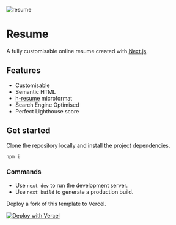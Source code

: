 ![resume](https://user-images.githubusercontent.com/30879081/138473536-f2dc5472-cc1b-4ee1-9c0a-b1ab8fcdbb0d.jpeg)

# Resume

A fully customisable online resume created with [Next.js](https://nextjs.org/).

## Features

* Customisable
* Semantic HTML
* [h-resume](http://microformats.org/wiki/h-resume) microformat
* Search Engine Optimised
* Perfect Lighthouse score

## Get started

Clone the repository locally and install the project dependencies.

````shell script
npm i
````

### Commands

- Use `next dev` to run the development server.
- Use `next build` to generate a production build.

Deploy a fork of this template to Vercel.

[![Deploy with Vercel](https://vercel.com/button)](https://vercel.com/new/clone?repository-url=https%3A%2F%2Fgithub.com%2Fr-freeman%2Fresume)

